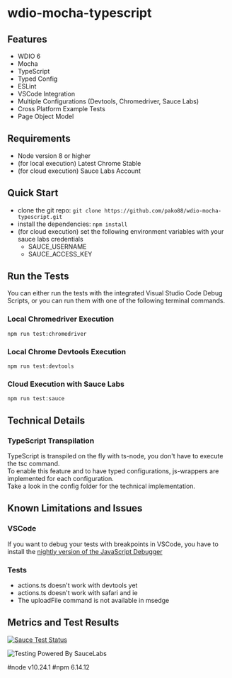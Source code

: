 # wdio-mocha-typescript
## Features
- WDIO 6
- Mocha
- TypeScript
- Typed Config
- ESLint
- VSCode Integration
- Multiple Configurations (Devtools, Chromedriver, Sauce Labs)
- Cross Platform Example Tests
- Page Object Model

## Requirements
- Node version 8 or higher
- (for local execution) Latest Chrome Stable
- (for cloud execution) Sauce Labs Account

## Quick Start
- clone the git repo: `git clone https://github.com/pako88/wdio-mocha-typescript.git`
- install the dependencies: `npm install`
- (for cloud execution) set the following environment variables with your sauce labs credentials
    - SAUCE_USERNAME
    - SAUCE_ACCESS_KEY

## Run the Tests
You can either run the tests with the integrated Visual Studio Code Debug Scripts, or you can run them with one of the following terminal commands.
### Local Chromedriver Execution
`npm run test:chromedriver`
### Local Chrome Devtools Execution
`npm run test:devtools`
### Cloud Execution with Sauce Labs
`npm run test:sauce`

## Technical Details
### TypeScript Transpilation
TypeScript is transpiled on the fly with ts-node, you don't have to execute the tsc command.  
To enable this feature and to have typed configurations, js-wrappers are implemented for each configuration.  
Take a look in the config folder for the technical implementation.

## Known Limitations and Issues
### VSCode
If you want to debug your tests with breakpoints in VSCode, you have to install the [nightly version of the JavaScript Debugger](https://marketplace.visualstudio.com/items?itemName=ms-vscode.js-debug-nightly)

### Tests
- actions.ts doesn't work with devtools yet
- actions.ts doesn't work with safari and ie
- The uploadFile command is not available in msedge

## Metrics and Test Results
[![Sauce Test Status](https://app.eu-central-1.saucelabs.com/browser-matrix/wdio-mocha-typescript.svg)](https://app.eu-central-1.saucelabs.com/u/wdio-mocha-typescript)

![Testing Powered By SauceLabs](https://raw.githubusercontent.com/saucelabs/opensource/master/assets/powered-by-saucelabs-badge-red.svg?sanitize=true "Testing Powered By SauceLabs")



#node v10.24.1
#npm 6.14.12